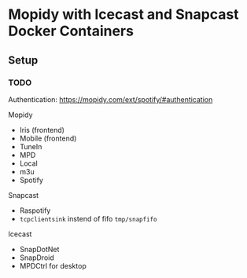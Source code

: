# Mopidy with Icecast and Snapcast Docker Containers

## Setup

### TODO

Authentication: https://mopidy.com/ext/spotify/#authentication

Mopidy
- Iris (frontend)
- Mobile (frontend)
- TuneIn
- MPD
- Local
- m3u
- Spotify

Snapcast
- Raspotify
- `tcpclientsink` instend of fifo `tmp/snapfifo`

Icecast

- SnapDotNet
- SnapDroid
- MPDCtrl for desktop